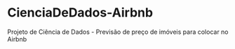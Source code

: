# CienciaDeDados-Airbnb
Projeto de Ciência de Dados - Previsão de preço de imóveis para colocar no Airbnb
